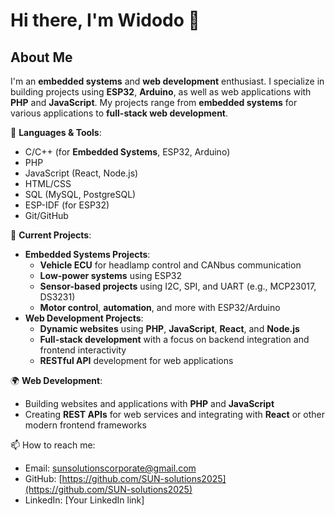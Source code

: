 # Hi there, I'm Widodo 👋

## About Me
I'm an **embedded systems** and **web development** enthusiast. I specialize in building projects using **ESP32**, **Arduino**, as well as web applications with **PHP** and **JavaScript**. My projects range from **embedded systems** for various applications to **full-stack web development**.

🔧 **Languages & Tools**:
- C/C++ (for **Embedded Systems**, ESP32, Arduino)
- PHP
- JavaScript (React, Node.js)
- HTML/CSS
- SQL (MySQL, PostgreSQL)
- ESP-IDF (for ESP32)
- Git/GitHub

🎯 **Current Projects**:
- **Embedded Systems Projects**: 
  - **Vehicle ECU** for headlamp control and CANbus communication
  - **Low-power systems** using ESP32
  - **Sensor-based projects** using I2C, SPI, and UART (e.g., MCP23017, DS3231)
  - **Motor control**, **automation**, and more with ESP32/Arduino
- **Web Development Projects**:
  - **Dynamic websites** using **PHP**, **JavaScript**, **React**, and **Node.js**
  - **Full-stack development** with a focus on backend integration and frontend interactivity
  - **RESTful API** development for web applications

🌍 **Web Development**:
- Building websites and applications with **PHP** and **JavaScript**
- Creating **REST APIs** for web services and integrating with **React** or other modern frontend frameworks

📫 How to reach me:
- Email: sunsolutionscorporate@gmail.com
- GitHub: [https://github.com/SUN-solutions2025](https://github.com/SUN-solutions2025)
- LinkedIn: [Your LinkedIn link]
